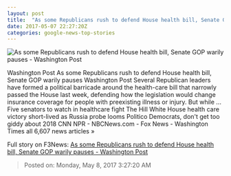 ```yaml
---
layout: post
title:  "As some Republicans rush to defend House health bill, Senate GOP warily pauses - Washington Post"
date: 2017-05-07 22:27:20Z
categories: google-news-top-stories
---
```


![As some Republicans rush to defend House health bill, Senate GOP warily pauses - Washington Post](https://img.washingtonpost.com/rf/image_1484w/2010-2019/WashingtonPost/2017/05/07/National-Politics/Images/Collins_Governor_64084-8942a.jpg)

Washington Post As some Republicans rush to defend House health bill, Senate GOP warily pauses Washington Post Several Republican leaders have formed a political barricade around the health-care bill that narrowly passed the House last week, defending how the legislation would change insurance coverage for people with preexisting illness or injury. But while ... Five senators to watch in healthcare fight The Hill White House health care victory short-lived as Russia probe looms Politico Democrats, don't get too giddy about 2018 CNN NPR - NBCNews.com - Fox News - Washington Times all 6,607 news articles »


Full story on F3News: [As some Republicans rush to defend House health bill, Senate GOP warily pauses - Washington Post](http://www.f3nws.com/n/KFUTEH)

> Posted on: Monday, May 8, 2017 3:27:20 AM
